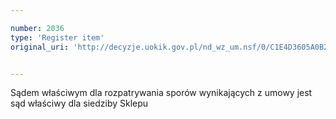 ```yaml
---

number: 2036
type: 'Register item'
original_uri: 'http://decyzje.uokik.gov.pl/nd_wz_um.nsf/0/C1E4D3605A0B20C2C12577AB0028DC25?OpenDocument'


---
```


Sądem właściwym dla rozpatrywania sporów wynikających z umowy jest sąd właściwy dla siedziby Sklepu
